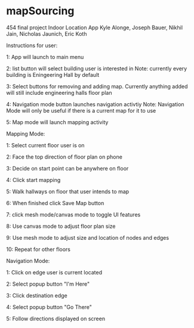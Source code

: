 # mapSourcing
454 final project
Indoor Location App
Kyle Alonge, Joseph Bauer, Nikhil Jain, Nicholas Jaunich, Eric Koth



Instructions for user:

1: App will launch to main menu

2: list button will select building user is interested in Note: currently every building is Eningeering Hall by default

3: Select buttons for removing and adding map. Currently anything added will still include engineering halls floor plan

4: Navigation mode button launches navigation activtiy Note: Navigation Mode will only be useful if there is a current map for it to use

5: Map mode will launch mapping activity


Mapping Mode:

1: Select current floor user is on

2: Face the top direction of floor plan on phone

3: Decide on start point can be anywhere on floor

4: Click start mapping

5: Walk hallways on floor that user intends to map

6: When finished click Save Map button

7: click mesh mode/canvas mode to toggle UI features

8: Use canvas mode to adjust floor plan size

9: Use mesh mode to adjust size and location of nodes and edges

10: Repeat for other floors


Navigation Mode:

1: Click on edge user is current located

2: Select popup button "I'm Here"

3: Click destination edge

4: Select popup button "Go There"

5: Follow directions displayed on screen
